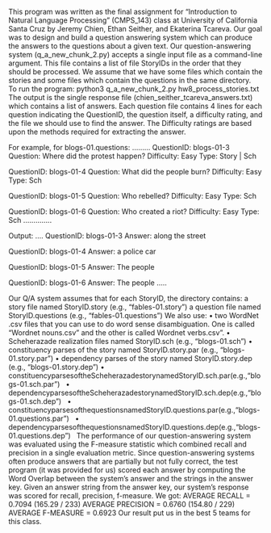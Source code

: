 This program was written as the final assignment for “Introduction to Natural Language Processing” (CMPS_143) class at University of California Santa Cruz by Jeremy Chien, Ethan Seither, and Ekaterina Tcareva. 
Our goal was to design and build a question answering system  which can produce the answers to the questions about a given text. 
Our question-answering system (q_a_new_chunk_2.py) accepts a single input file as a command-line argument. This file contains a list of file StoryIDs in the order that they should be processed. We assume that we have some files which contain the stories and some files which contain the questions in the same directory.  
To run the program:
python3 q_a_new_chunk_2.py hw8_process_stories.txt
The output is the single response file (chien_seither_tcareva_answers.txt) which contains a list of answers.
Each question file contains 4 lines for each question indicating the QuestionID, the question itself, a difficulty rating, and the file we should use to find the answer. The Difficulty ratings are based upon the methods required for extracting the answer. 

For example, for  blogs-01.questions:
………
QuestionID: blogs-01-3
Question: Where did the protest happen?
Difficulty: Easy
Type: Story | Sch

QuestionID: blogs-01-4
Question: What did the people burn?
Difficulty: Easy
Type: Sch

QuestionID: blogs-01-5
Question: Who rebelled?
Difficulty: Easy
Type: Sch

QuestionID: blogs-01-6
Question: Who created a riot?
Difficulty: Easy
Type: Sch
…………..

Output:
….
QuestionID: blogs-01-3
Answer: along the street

QuestionID: blogs-01-4
Answer: a police car

QuestionID: blogs-01-5
Answer: The people

QuestionID: blogs-01-6
Answer: The people
…..

Our Q/A system assumes that for each StoryID, the directory contains:
 a story file named StoryID.story (e.g., “fables-01.story”)
 a question file named StoryID.questions (e.g., “fables-01.questions”)
We also use:
	•	two WordNet .csv files that you can use to do word sense disambiguation. One is called “Wordnet nouns.csv” and the other is called Wordnet verbs.csv”. 
 •	Scheherazade realization files named StoryID.sch (e.g., “blogs-01.sch”) 
•	constituency parses of the story named StoryID.story.par (e.g., “blogs-01.story.par”) 
	•	dependency parses of the story named StoryID.story.dep (e.g., “blogs-01.story.dep”) 
	•	constituencyparsesoftheScheherazadestorynamedStoryID.sch.par(e.g.,“blogs-01.sch.par”)  
	•	dependencyparsesoftheScheherazadestorynamedStoryID.sch.dep(e.g.,“blogs-01.sch.dep”)  
	•	constituencyparsesofthequestionsnamedStoryID.questions.par(e.g.,“blogs-01.questions.par”)  
	•	dependencyparsesofthequestionsnamedStoryID.questions.dep(e.g.,“blogs-01.questions.dep”)  
The performance of our question-answering system was evaluated using the F-measure statistic which combined recall and precision in a single evaluation metric. Since question-answering systems often produce answers that are partially but not fully correct, the test program (it was provided for us) scored each answer by computing the Word Overlap between the system’s answer and the strings in the answer key. Given an answer string from the answer key, our system’s response was scored for recall, precision, f-measure. We got:
AVERAGE RECALL =    0.7094  (165.29 / 233)
AVERAGE PRECISION = 0.6760  (154.80 / 229)
AVERAGE F-MEASURE = 0.6923
Our  result put us in the best 5 teams for this class.
